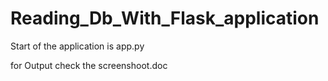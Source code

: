 # Reading_Db_With_Flask_application

Start of the application is app.py

for Output check the screenshoot.doc 
